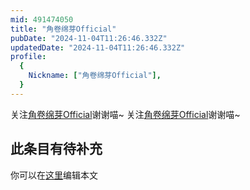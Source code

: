 ```yaml
---
mid: 491474050
title: "角卷绵芽Official"
pubDate: "2024-11-04T11:26:46.332Z"
updatedDate: "2024-11-04T11:26:46.332Z"
profile:
  {
    Nickname: ["角卷绵芽Official"],
  }
---
```


关注[角卷绵芽Official](https://space.bilibili.com/491474050)谢谢喵~ 关注[角卷绵芽Official](https://space.bilibili.com/491474050)谢谢喵~

## 此条目有待补充
你可以在[这里](https://github.com/Yuhanawa/VTuber.ICU-Content/edit/master/v/角卷绵芽Official/index.md)编辑本文
